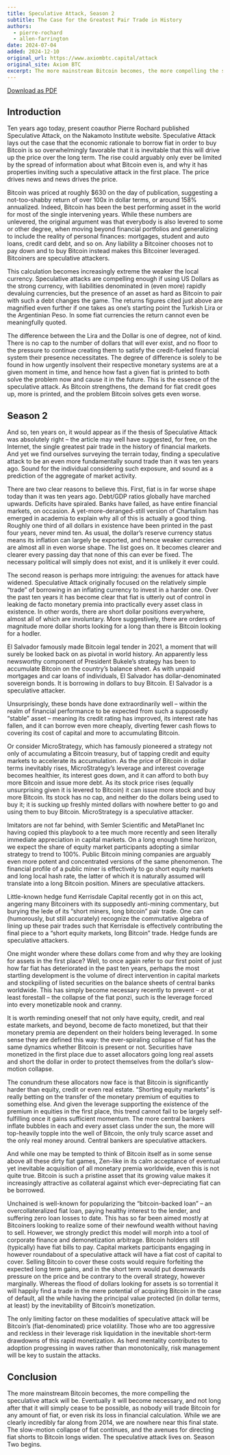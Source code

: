 ```yaml
---
title: Speculative Attack, Season 2
subtitle: The Case for the Greatest Pair Trade in History
authors:
  - pierre-rochard
  - allen-farrington
date: 2024-07-04
added: 2024-12-10
original_url: https://www.axiombtc.capital/attack
original_site: Axiom BTC
excerpt: The more mainstream Bitcoin becomes, the more compelling the speculative attack will be.
---
```


[Download as PDF](/static/docs/speculative-attack-season-2.pdf)

## Introduction

Ten years ago today, present coauthor Pierre Rochard published Speculative Attack, on the Nakamoto Institute website. Speculative Attack lays out the case that the economic rationale to borrow fiat in order to buy Bitcoin is so overwhelmingly favorable that it is inevitable that this will drive up the price over the long term. The rise could arguably only ever be limited by the spread of information about what Bitcoin even is, and why it has properties inviting such a speculative attack in the first place. The price drives news and news drives the price.

Bitcoin was priced at roughly $630 on the day of publication, suggesting a not-too-shabby return of over 100x in dollar terms, or around 158% annualized. Indeed, Bitcoin has been the best performing asset in the world for most of the single intervening years. While these numbers are unlevered, the original argument was that everybody is also levered to some or other degree, when moving beyond financial portfolios and generalizing to include the reality of personal finances: mortgages, student and auto loans, credit card debt, and so on. Any liability a Bitcoiner chooses not to pay down and to buy Bitcoin instead makes this Bitcoiner leveraged. Bitcoiners are speculative attackers.

This calculation becomes increasingly extreme the weaker the local currency. Speculative attacks are compelling enough if using US Dollars as the strong currency, with liabilities denominated in (even more) rapidly devaluing currencies, but the presence of an asset as hard as Bitcoin to pair with such a debt changes the game. The returns figures cited just above are magnified even further if one takes as one’s starting point the Turkish Lira or the Argentinian Peso. In some fiat currencies the return cannot even be meaningfully quoted.

The difference between the Lira and the Dollar is one of degree, not of kind. There is no cap to the number of dollars that will ever exist, and no floor to the pressure to continue creating them to satisfy the credit-fueled financial system their presence necessitates. The degree of difference is solely to be found in how urgently insolvent their respective monetary systems are at a given moment in time, and hence how fast a given fiat is printed to both solve the problem now and cause it in the future. This is the essence of the speculative attack. As Bitcoin strengthens, the demand for fiat credit goes up, more is printed, and the problem Bitcoin solves gets even worse.

## Season 2

And so, ten years on, it would appear as if the thesis of Speculative Attack was absolutely right – the article may well have suggested, for free, on the Internet, the single greatest pair trade in the history of financial markets. And yet we find ourselves surveying the terrain today, finding a speculative attack to be an even more fundamentally sound trade than it was ten years ago. Sound for the individual considering such exposure, and sound as a prediction of the aggregate of market activity.

There are two clear reasons to believe this. First, fiat is in far worse shape today than it was ten years ago. Debt/GDP ratios globally have marched upwards. Deficits have spiraled. Banks have failed, as have entire financial markets, on occasion. A yet-more-deranged-still version of Chartalism has emerged in academia to explain why all of this is actually a good thing. Roughly one third of all dollars in existence have been printed in the past four years, never mind ten. As usual, the dollar’s reserve currency status means its inflation can largely be exported, and hence weaker currencies are almost all in even worse shape. The list goes on. It becomes clearer and clearer every passing day that none of this can ever be fixed. The necessary political will simply does not exist, and it is unlikely it ever could.

The second reason is perhaps more intriguing: the avenues for attack have widened. Speculative Attack originally focused on the relatively simple “trade” of borrowing in an inflating currency to invest in a harder one. Over the past ten years it has become clear that fiat is utterly out of control in leaking de facto monetary premia into practically every asset class in existence. In other words, there are short dollar positions everywhere, almost all of which are involuntary. More suggestively, there are orders of magnitude more dollar shorts looking for a long than there is Bitcoin looking for a hodler.

El Salvador famously made Bitcoin legal tender in 2021, a moment that will surely be looked back on as pivotal in world history. An apparently less newsworthy component of President Bukele’s strategy has been to accumulate Bitcoin on the country’s balance sheet. As with unpaid mortgages and car loans of individuals, El Salvador has dollar-denominated sovereign bonds. It is borrowing in dollars to buy Bitcoin. El Salvador is a speculative attacker.

Unsurprisingly, these bonds have done extraordinarily well – within the realm of financial performance to be expected from such a supposedly “stable” asset – meaning its credit rating has improved, its interest rate has fallen, and it can borrow even more cheaply, diverting fewer cash flows to covering its cost of capital and more to accumulating Bitcoin.

Or consider MicroStrategy, which has famously pioneered a strategy not only of accumulating a Bitcoin treasury, but of tapping credit and equity markets to accelerate its accumulation. As the price of Bitcoin in dollar terms inevitably rises, MicroStrategy’s leverage and interest coverage becomes healthier, its interest goes down, and it can afford to both buy more Bitcoin and issue more debt. As its stock price rises (equally unsurprising given it is levered to Bitcoin) it can issue more stock and buy more Bitcoin. Its stock has no cap, and neither do the dollars being used to buy it; it is sucking up freshly minted dollars with nowhere better to go and using them to buy Bitcoin. MicroStrategy is a speculative attacker.

Imitators are not far behind, with Semler Scientific and MetaPlanet Inc having copied this playbook to a tee much more recently and seen literally immediate appreciation in capital markets. On a long enough time horizon, we expect the share of equity market participants adopting a similar strategy to trend to 100%. Public Bitcoin mining companies are arguably even more potent and concentrated versions of the same phenomenon. The financial profile of a public miner is effectively to go short equity markets and long local hash rate, the latter of which it is naturally assumed will translate into a long Bitcoin position. Miners are speculative attackers.

Little-known hedge fund Kerrisdale Capital recently got in on this act, angering many Bitcoiners with its supposedly anti-mining commentary, but burying the lede of its “short miners, long bitcoin” pair trade. One can (humorously, but still accurately) recognize the commutative algebra of lining up these pair trades such that Kerrisdale is effectively contributing the final piece to a “short equity markets, long Bitcoin” trade. Hedge funds are speculative attackers.

One might wonder where these dollars come from and why they are looking for assets in the first place? Well, to once again refer to our first point of just how far fiat has deteriorated in the past ten years, perhaps the most startling development is the volume of direct intervention in capital markets and stockpiling of listed securities on the balance sheets of central banks worldwide. This has simply become necessary recently to prevent – or at least forestall – the collapse of the fiat ponzi, such is the leverage forced into every monetizable nook and cranny.

It is worth reminding oneself that not only have equity, credit, and real estate markets, and beyond, become de facto monetized, but that their monetary premia are dependent on their holders being leveraged. In some sense they are defined this way: the ever-spiraling collapse of fiat has the same dynamics whether Bitcoin is present or not. Securities have monetized in the first place due to asset allocators going long real assets and short the dollar in order to protect themselves from the dollar’s slow-motion collapse.

The conundrum these allocators now face is that Bitcoin is significantly harder than equity, credit or even real estate. “Shorting equity markets” is really betting on the transfer of the monetary premium of equities to something else. And given the leverage supporting the existence of the premium in equities in the first place, this trend cannot fail to be largely self-fulfilling once it gains sufficient momentum. The more central bankers inflate bubbles in each and every asset class under the sun, the more will top-heavily topple into the well of Bitcoin, the only truly scarce asset and the only real money around. Central bankers are speculative attackers.

And while one may be tempted to think of Bitcoin itself as in some sense above all these dirty fiat games, Zen-like in its calm acceptance of eventual yet inevitable acquisition of all monetary premia worldwide, even this is not quite true. Bitcoin is such a pristine asset that its growing value makes it increasingly attractive as collateral against which ever-depreciating fiat can be borrowed.

Unchained is well-known for popularizing the “bitcoin-backed loan” – an overcollateralized fiat loan, paying healthy interest to the lender, and suffering zero loan losses to date. This has so far been aimed mostly at Bitcoiners looking to realize some of their newfound wealth without having to sell. However, we strongly predict this model will morph into a tool of corporate finance and demonetization arbitrage. Bitcoin holders still (typically) have fiat bills to pay. Capital markets participants engaging in however roundabout of a speculative attack will have a fiat cost of capital to cover. Selling Bitcoin to cover these costs would require forfeiting the expected long term gains, and in the short term would put downwards pressure on the price and be contrary to the overall strategy, however marginally. Whereas the flood of dollars looking for assets is so torrential it will happily find a trade in the mere potential of acquiring Bitcoin in the case of default, all the while having the principal value protected (in dollar terms, at least) by the inevitability of Bitcoin’s monetization.

The only limiting factor on these modalities of speculative attack will be Bitcoin’s (fiat-denominated) price volatility. Those who are too aggressive and reckless in their leverage risk liquidation in the inevitable short-term drawdowns of this rapid monetization. As herd mentality contributes to adoption progressing in waves rather than monotonically, risk management will be key to sustain the attacks.

## Conclusion

The more mainstream Bitcoin becomes, the more compelling the speculative attack will be. Eventually it will become necessary, and not long after that it will simply cease to be possible, as nobody will trade Bitcoin for any amount of fiat, or even risk its loss in financial calculation. While we are clearly incredibly far along from 2014, we are nowhere near this final state. The slow-motion collapse of fiat continues, and the avenues for directing fiat shorts to Bitcoin longs widen. The speculative attack lives on. Season Two begins.
